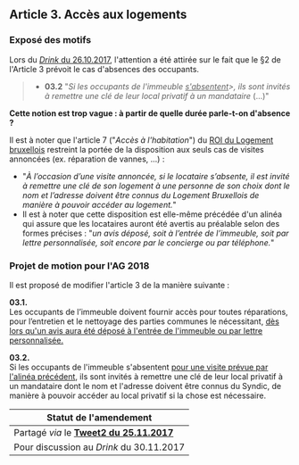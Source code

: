 ## Article 3. Accès aux logements

### Exposé des motifs

Lors du [*Drink* du 26.10.2017](https://bobjr-1.github.io/Temp/Revue_ROI/Drink_20171026.html), l'attention a été attirée sur le fait que le §2 de l'Article 3 prévoit le cas d'absences des occupants.  

> * **03.2** "*Si les occupants de l'immeuble <u>s'absentent</u>>, ils sont invités à remettre une clé de leur local privatif à un mandataire* (...)"

**Cette notion est trop vague : à partir de quelle durée parle-t-on d'absence ?**

Il est à noter que l'article 7 ("*Accès à l'habitation*") du [ROI du Logement bruxellois](https://bobjr-1.github.io/Temp/Revue_ROI/ROI_Logement_Bxl_2016.pdf) restreint la portée de la disposition aux seuls cas de visites annoncées (ex. réparation de vannes, ...) :  

* "*&Agrave; l’occasion d’une visite annoncée, si le locataire s’absente, il est invité à remettre une clé de son logement à une personne de son choix dont le nom et l’adresse doivent être connus du Logement Bruxellois de manière à pouvoir accéder au logement.*"  
* Il est à noter que cette disposition est elle-même précédée d'un alinéa qui assure que les locataires auront été avertis au préalable selon des formes précises : "*un avis déposé, soit à l’entrée de l’immeuble, soit par lettre personnalisée, soit encore par le concierge ou par téléphone.*"

### Projet de motion pour l'AG 2018

Il est proposé de modifier l'article 3 de la manière suivante :

**03.1.**  
Les occupants de l’immeuble doivent fournir accès pour toutes réparations, pour l’entretien et le nettoyage des parties communes le nécessitant, <u>dès lors qu'un avis aura été déposé à l'entrée de l'immeuble ou par lettre personnalisée.</u>

**03.2.**  
Si les occupants de l'immeuble s'absentent <u>pour une visite prévue par l'alinéa précédent</u>, ils sont invités à remettre une clé de leur local privatif à un mandataire dont le nom et l'adresse doivent être connus du Syndic, de manière à pouvoir accéder au local privatif si la chose est nécessaire.

| Statut de l'amendement |
| --- |
| Partagé *via* le [**Tweet2 du 25.11.2017**]() |
| Pour discussion au *Drink* du 30.11.2017 |



